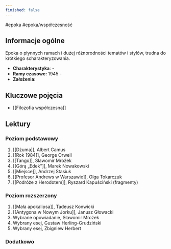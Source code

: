 ```yaml
---
finished: false
---
```

#epoka #epoka/współczesność
## Informacje ogólne
Epoka o płynnych ramach i dużej różnorodności tematów i stylów, trudna do krótkiego scharakteryzowania.
- **Charakterystyka**: -
- **Ramy czasowe:** 1945 -
- **Założenia:** 
## Kluczowe pojęcia
- [[Filozofia współczesna]]
## Lektury

### Poziom podstawowy
1. [[Dżuma]], Albert Camus
2. [[Rok 1984]], George Orwell
3. [[Tango]], Sławomir Mrożek
4. [[Górą „Edek"]], Marek Nowakowski
5. [[Miejsce]], Andrzej Stasiuk
6. [[Profesor Andrews w Warszawie]], Olga Tokarczuk
7. [[Podróże z Herodotem]], Ryszard Kapuściński (fragmenty)
### Poziom rozszerzony
1. [[Mała apokalipsa]], Tadeusz Konwicki
2. [[Antygona w Nowym Jorku]], Janusz Głowacki
3. Wybrane opowiadanie, Sławomir Mrożek
4. Wybrany esej, Gustaw Herling-Grudziński
5. Wybrany esej, Zbigniew Herbert

### Dodatkowo